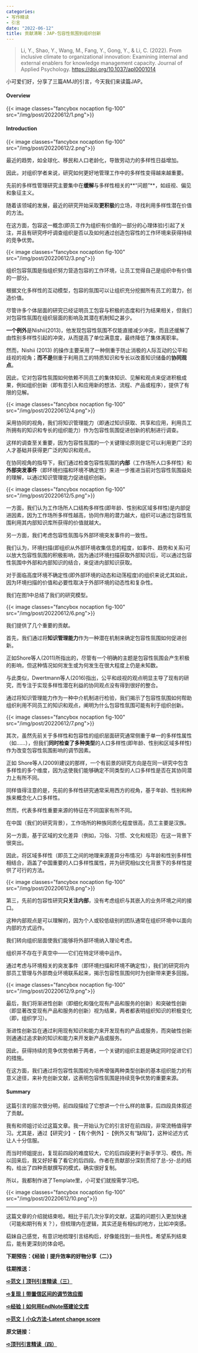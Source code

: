```yaml
---
categories:
- 写作精读
- 引言
date: "2022-06-12"
title: 贡献清晰：JAP-包容性氛围到组织创新
---
```

> Li, Y., Shao, Y., Wang, M., Fang, Y., Gong, Y., & Li, C. (2022). From inclusive climate to organizational innovation: Examining internal and external enablers for knowledge management capacity. Journal of Applied Psychology. https://doi.org/10.1037/apl0001014 

<!--more-->

小可爱们好，分享了三篇AMJ的引言，今天我们来读篇JAP。

#### Overview

{{< image classes="fancybox nocaption fig-100" src="/img/post/20220612/1.png">}}

#### Introduction

{{< image classes="fancybox nocaption fig-100" src="/img/post/20220612/2.png">}}


最近的趋势，如全球化、移民和人口老龄化，导致劳动力的多样性日益增加。

因此，对组织学者来说，研究如何更好地管理工作中的多样性变得越来越重要。

先前的多样性管理研究主要集中在**缓解**与多样性相关的**“问题”**，如歧视、偏见和象征主义。

随着该领域的发展，最近的研究开始采取**更积极**的立场，寻找利用多样性潜在价值的方法。

在这方面，包容这一概念(即员工作为组织有价值的一部分的心理体验)引起了关注，并且有研究呼吁调查组织是否以及如何通过创造包容性的工作环境来获得持续的竞争优势。

{{< image classes="fancybox nocaption fig-100" src="/img/post/20220612/3.png">}}

组织包容氛围是指组织努力营造包容的工作环境，让员工觉得自己是组织中有价值的一部分。

根据文化多样性的互动模型，包容的氛围可以让组织充分挖掘所有员工的潜力，创造价值。

尽管许多个体层面的研究已经证明员工包容与积极的态度和行为结果相关，但我们对包容性氛围在组织层面的影响及其潜在机制知之甚少。

**一个例外**是Nishii(2013)，他发现包容性氛围不仅能直接减少冲突，而且还缓解了由性别多样性引起的冲突，从而提高了单位满意度，最终降低了集体离职率。

然而，Nishii (2013) 的操作主要采用了一种侧重于防止消极的人际互动的公平和歧视的视角；**而不是**侧重于利用员工的特质知识和专长以改善知识储备的**协同观点**。

因此，它对包容性氛围如何依赖不同员工的集体知识、见解和观点来促进积极成果，例如组织创新（即有意引入和应用新的想法、流程、产品或程序），提供了有限的见解。

{{< image classes="fancybox nocaption fig-100" src="/img/post/20220612/4.png">}}

采用协同的视角，我们将知识管理能力（即通过知识获取、共享和应用，利用员工所拥有的知识和专长的组织能力）作为包容性氛围促进创新的机制进行调查。 

这样的调查至关重要，因为包容性氛围的一个关键理论原则是它可以利用更广泛的人才基础并获得更广泛的知识和观点。

在协同视角的指导下，我们通过检查包容性氛围的**内部**（工作场所人口多样性）和**外部突发事件**（即环境扫描和环境不确定性）来进一步推进当前对包容性氛围益处的理解，以通过知识管理能力促进组织创新。

{{< image classes="fancybox nocaption fig-100" src="/img/post/20220612/5.png">}}


一方面，我们认为工作场所人口结构多样性(即年龄、性别和区域多样性)是内部促进因素，因为工作场所多样性越高，协同作用的潜力越大，组织可以通过包容性氛围利用其内部知识库所获得的价值就越大。

另一方面，我们考虑包容性氛围与外部环境突发事件的一致性。

我们认为，环境扫描(即组织从外部环境收集信息的程度，如事件、趋势和关系)可以放大包容性氛围的积极影响，因为通过环境扫描获取外部知识后，可以通过包容性氛围中外部和内部知识的结合，来促进内部知识获取。

对于面临高度环境不确定性(即外部环境的动态和动荡程度)的组织来说尤其如此，因为环境扫描的价值和必要性取决于外部环境的动态性和复杂性。

我们在图1中总结了我们的研究模型。

{{< image classes="fancybox nocaption fig-100" src="/img/post/20220612/6.png">}}

我们提供了几个重要的贡献。

首先，我们通过将**知识管理能力**作为一种潜在机制来确定包容性氛围如何促进创新。

正如Shore等人(2011)所指出的，尽管有一个明确的主题是包容性氛围会产生积极的影响，但这种情况如何发生或为何发生在很大程度上仍是未知数。

与此类似，Dwertmann等人(2016)指出，公平和歧视的观点明显主导了现有的研究，而专注于实现多样性潜在利益的协同观点没有得到很好的整合。 

通过将知识管理能力作为一种中介机制进行检验，我们揭示了包容性氛围如何帮助组织利用不同员工的知识和观点，阐明为什么包容性氛围可能有利于组织创新。

{{< image classes="fancybox nocaption fig-100" src="/img/post/20220612/7.png">}}

其次，虽然先前关于多样性和包容性的组织层面研究通常侧重于单一的多样性属性（如……），但我们**同时检查了多种类型**的人口多样性(即年龄、性别和区域多样性)作为改变包容性氛围影响的调节因素。

正如 Shore等人(2009)建议的那样，一个有前景的研究方向是在同一研究中包含多样性的多个维度，因为这使我们能够确定不同类型的人口多样性是否在其协同潜力上有所不同。

同样值得注意的是，先前的多样性研究通常采用西方的视角，基于年龄、性别和种族来概念化人口多样性。

然而，代表多样性重要来源的特征在不同国家有所不同。

在中国（我们的研究背景），工作场所的种族同质化程度很高，员工主要是汉族。

另一方面，基于区域的文化差异（例如，习俗、习惯、文化和规范）在这一背景下很突出。

因此，将区域多样性（即员工之间的地理来源差异分布情况）与年龄和性别多样性相结合，涵盖了中国重要的人口多样性属性，并为研究相似文化背景下的多样性提供了可行的方法。

{{< image classes="fancybox nocaption fig-100" src="/img/post/20220612/8.png">}}

第三，先前的包容性研究**只关注内部**，没有考虑组织与其嵌入的业务环境之间的接口。

这种内部观点是可以理解的，因为个人或较低级别的团队通常在组织环境中以面向内部的方式运作。

我们转向组织层面使我们能够将外部环境纳入理论考虑。

组织并不存在于真空中——它们在特定环境中运作。

通过考虑与环境相关的突发事件（即环境扫描和环境不确定性），我们的研究将内部员工管理与外部商业环境联系起来，揭示包容性氛围何时为创新带来更多回报。

{{< image classes="fancybox nocaption fig-100" src="/img/post/20220612/9.png">}}

最后，我们将渐进性创新（即细化和强化现有产品和服务的创新）和突破性创新（即显著改变现有产品和服务的创新）视为结果，两者都表明组织知识的积极变化（即，组织学习）。

渐进性创新旨在通过利用现有知识和能力来开发现有的产品或服务，而突破性创新则通通过追求新的知识和能力来开发新产品或服务。

因此，获得持续的竞争优势依赖于两者，一个关键的组织主题是确定同时促进它们的措施。

在这方面，我们通过将包容性氛围视为培养增强两种类型创新的基本组织能力的有意义途径，来补充创新文献，这表明包容性氛围是持续竞争优势的重要来源。

#### Summary

这篇引言的层次很分明，前四段描绘了它想讲一个什么样的故事，后四段具体叙述了贡献。

我有和师姐讨论过这篇文章。我一开始认为它的引言好在前四段，非常流畅值得学习。尤其是，通过【研究少】-【有个例外】-【例外又有“缺陷”】，这种论述方式让人十分信服。

而当时师姐提出，复现前四段的难度较大，它的后四段更利于新手学习、模仿。所以回来后，我又好好看了看它的后四段。作者在贡献部分深刻贯彻了总-分-总的结构，给出了四种贡献撰写的模式，确实很好复制。

所以，我都制作进了Template里，小可爱们就按需学习吧。

{{< image classes="fancybox nocaption fig-100" src="/img/post/20220612/10.png">}}

---

这篇文章的介绍就结束啦。相比于前几次分享的文献，这篇的问题引入更加快速（可能和期刊有关？），但梳理内在逻辑，其实还是有相似的地方，比如冲突感。

萜妹自己感觉，有意识地梳理引言结构后，好像能找到一些共性。希望系列结束后，能有更深刻的体会吧。

**下期预告：《经验丨提升效率的好物分享（二）》**

**往期推送：**

**[➪范文丨顶刊引言精读（三）](E:/img/s)**

**[➪复现丨带置信区间的调节效应图](E:/img/s-16550379115061)**

**[➪经验丨如何用EndNote搭建论文库](E:/img/s-16550379115072)**

**[➪范文丨小众方法-Latent change score](E:/img/s-16550379115073)**

**原文链接：**

[**➪顶刊引言精读（四）**](https://mp.weixin.qq.com/s?__biz=MzIwMDk1OTM2OQ==&mid=2247486835&idx=1&sn=bb9828fb24aa3fb299b8bb37d393b08c&chksm=96f47995a183f08338dbd7cc70a6bce70e4f02b58e70433b4d441423e299942b9924155a4a2c&token=84684244&lang=zh_CN#rd)